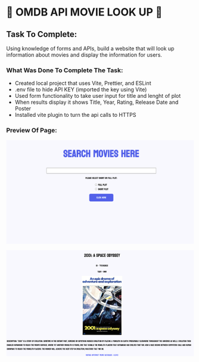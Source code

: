 # :mag_right: OMDB API MOVIE LOOK UP :movie_camera:


## Task To Complete:

 Using knowledge of forms and APIs, build a website that will look up information about movies and display the information for users.


### What Was Done To Complete The Task: 

- Created local project that uses Vite, Prettier, and ESLint 
- .env file to hide API KEY (imported the key using Vite)
- Used form functionality to take user input for title and lenght of plot 
- When results display it shows Title, Year, Rating, Release Date and Poster
- Installed vite plugin to turn the api calls to HTTPS 

### Preview Of Page: 

![Screenshot](vite-project/images/Preview.png)

![Screenshot](vite-project/images/preview2.png)
